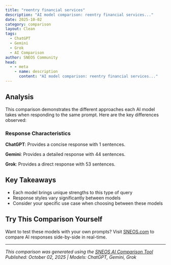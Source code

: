 ```yaml
---
title: "reentry financial services"
description: "AI model comparison: reentry financial services..."
date: 2025-10-02
category: comparison
layout: Clean
tags:
  - ChatGPT
  - Gemini
  - Grok
  - AI Comparison
author: SNEOS Community
head:
  - - meta
    - name: description
      content: "AI model comparison: reentry financial services..."
---
```


<ChatComparison
  title="reentry financial services"
  prompt="reentry financial services"
  :responses='{
    "ChatGPT": "Error calling OpenAI API.",
    "Gemini": "Reentry financial services are designed to help individuals returning to society after incarceration manage their finances and build a more secure financial future. They address the unique challenges faced by formerly incarcerated individuals, such as limited access to employment, difficulty securing housing, and often a lack of financial literacy.\n\nHere\u0027s a breakdown of common services and key considerations:\n\n**Common Services:**\n\n*   **Financial Literacy Training:**  This is a cornerstone. Programs teach budgeting, saving, managing debt (including fines and fees), understanding credit scores, and avoiding predatory lending.\n*   **Credit Repair/Rebuilding:** Incarceration often damages credit.  Services help individuals understand their credit reports, dispute errors, and establish or rebuild credit using secured credit cards or credit-builder loans.\n*   **Job Readiness Training:**  Closely linked to financial stability, these programs focus on resume writing, interview skills, and job searching strategies.  Some programs are specifically tailored to industries that are more willing to hire returning citizens.\n*   **Access to Banking:**  Many formerly incarcerated individuals lack bank accounts.  Programs help them open accounts, often working with banks that are more understanding of their circumstances.  They also address issues like ChexSystems.\n*   **Benefits Navigation:** Assisting with applying for and managing government benefits like SNAP (food stamps), Medicaid, and housing assistance.\n*   **Debt Management:**  Helping individuals create plans to manage and pay off debts, including court fines, restitution, and child support arrears.  Some programs offer debt negotiation or consolidation assistance.\n*   **Microloans/Small Business Support:**  For those interested in entrepreneurship, some organizations provide microloans and business training to help them start their own businesses.\n*   **ID Assistance:** Obtaining proper identification (driver\u0027s license, state ID) is crucial for employment, housing, and accessing services.  Programs help individuals navigate the process of getting necessary documentation.\n*   **Legal Assistance:**  Providing legal advice or representation related to financial matters, such as debt collection lawsuits or employment discrimination.\n*   **Emergency Financial Assistance:**  Limited funds may be available to help with immediate needs like rent, utilities, or transportation to job interviews.\n*   **Housing Assistance:**  Connecting individuals with transitional or permanent housing options, as stable housing is essential for financial stability.\n\n**Key Considerations and Challenges:**\n\n*   **Funding:**  Reentry programs often rely on government grants, philanthropic donations, and private funding, which can be inconsistent.\n*   **Accessibility:**  Services need to be located in areas where returning citizens can easily access them. Transportation can be a significant barrier.\n*   **Trust and Stigma:**  Building trust is essential.  Formerly incarcerated individuals may be wary of institutions and have experienced discrimination. Programs need to be culturally sensitive and create a safe space.\n*   **Complex Needs:**  Many returning citizens have multiple challenges, including mental health issues, substance abuse problems, and lack of education, which can complicate their financial recovery.  Programs often need to offer integrated services or partner with other organizations to address these needs.\n*   **Employer Acceptance:**  Even with job readiness training, finding employment can be difficult due to employer reluctance to hire individuals with criminal records.\n*   **Predatory Lending:** Formerly incarcerated individuals are often targeted by predatory lenders offering high-interest loans or financial products that can trap them in cycles of debt.  Financial literacy training must address these risks.\n*   **Long-Term Support:**  Financial recovery is often a long-term process.  Programs need to provide ongoing support and mentoring to help individuals stay on track.\n*   **Record Expungement/Sealing:** Helping individuals understand and pursue options for expunging or sealing their criminal records, which can significantly improve their employment prospects.\n*   **Digital Literacy:** Increasingly, financial services and job applications are online. Programs need to provide training in basic computer skills and internet usage.\n\n**Finding Reentry Financial Services:**\n\n*   **2-1-1:**  Dialing 2-1-1 connects you to a local information and referral service that can help you find resources in your community.\n*   **United Way:**  The United Way often funds or partners with reentry programs.\n*   **Local Non-profits:**  Search online for non-profit organizations in your area that provide reentry services.  Focus on keywords like \u0022reentry,\u0022 \u0022returning citizens,\u0022 \u0022financial literacy,\u0022 and \u0022job training.\u0022\n*   **Department of Corrections:**  Your state\u0027s Department of Corrections may have a reentry division that can provide information on available programs.\n*   **Legal Aid Societies:**  Legal aid organizations may offer free or low-cost legal assistance related to financial matters.\n\n**In summary, reentry financial services play a vital role in helping formerly incarcerated individuals rebuild their lives, contribute to the economy, and reduce recidivism.  These services are not just about money; they are about empowerment, opportunity, and a fair chance at a successful future.**\n",
    "Grok": "\u0022Reentry financial services\u0022 typically refers to financial services designed to support individuals who are reentering society after incarceration or other significant life transitions (e.g., rehabilitation programs, military service, or long-term unemployment). These services aim to help individuals rebuild their financial stability, access resources, and integrate into the community. Below is an overview of reentry financial services, their importance, and common offerings:\n\n### Importance of Reentry Financial Services\nIndividuals reentering society often face significant financial challenges, such as:\n- Lack of access to banking services (e.g., no bank account or credit history).\n- Limited employment opportunities, often due to criminal records or gaps in work history.\n- Debt or financial obligations accrued during incarceration.\n- Lack of financial literacy or experience managing money.\n\nReentry financial services play a critical role in breaking the cycle of recidivism by providing tools and resources to achieve financial independence and stability.\n\n### Common Types of Reentry Financial Services\n1. **Banking and Financial Access**\n   - **Second Chance Banking**: Some banks and credit unions offer accounts specifically for individuals with criminal records or poor credit histories. These accounts often have fewer fees and restrictions.\n   - **Prepaid Debit Cards**: For those who cannot open traditional bank accounts, prepaid cards provide a way to manage money and make purchases.\n   - **ID and Documentation Support**: Assistance in obtaining identification (e.g., state ID, Social Security card) which is often required to open accounts or apply for jobs.\n\n2. **Financial Education and Literacy**\n   - Workshops and programs to teach budgeting, saving, debt management, and credit building.\n   - Guidance on understanding financial products, avoiding predatory lenders, and managing expenses.\n\n3. **Credit Repair and Building**\n   - Support in addressing past debts or inaccuracies on credit reports.\n   - Programs to help establish or rebuild credit through secured credit cards or small loans.\n\n4. **Employment and Income Support**\n   - Job training and placement programs to help secure stable income.\n   - Partnerships with employers willing to hire individuals with criminal records.\n   - Assistance with accessing government benefits or subsidies.\n\n5. **Debt Management and Legal Support**\n   - Counseling on managing child support arrears, fines, or restitution payments.\n   - Legal aid to address wage garnishment or other financial penalties tied to past convictions.\n\n6. **Savings and Emergency Funds**\n   - Programs encouraging small savings for emergencies or future goals.\n   - Matched savings accounts or incentives for meeting financial milestones.\n\n### Organizations and Programs Offering Reentry Financial Services\n- **Nonprofits and Community Organizations**: Many nonprofits, such as Goodwill, the Urban League, or local reentry coalitions, provide financial literacy and banking access programs.\n- **Government Programs**: Some states and federal programs, like the U.S. Department of Labor\u2019s Reentry Employment Opportunities (REO), offer financial and employment support.\n- **Credit Unions and Community Banks**: Institutions like Self-Help Credit Union or Amalgamated Bank often have initiatives for underserved populations, including those reentering society.\n- **Faith-Based Organizations**: Churches and religious groups may offer financial counseling and support for reentry.\n\n### Challenges in Accessing Reentry Financial Services\n- **Stigma and Discrimination**: Some financial institutions may deny services to individuals with criminal records.\n- **Limited Resources**: Funding for reentry programs varies by region, and services may not be widely available.\n- **Digital Divide**: Lack of access to technology or the internet can hinder online banking or financial education.\n\n### How to Access Reentry Financial Services\n1. **Contact Local Reentry Programs**: Reach out to community centers, probation offices, or reentry coalitions for referrals to financial services.\n2. **Research Second Chance Banking**: Look for banks or credit unions in your area that offer accounts for individuals with criminal records.\n3. **Leverage Nonprofit Support**: Organizations like the National Reentry Resource Center can provide directories of services.\n4. **Attend Financial Literacy Workshops**: Many reentry programs offer free training on managing money.\n\nIf you are looking for specific services or programs in a particular area, let me know, and I can help narrow down resources or provide more tailored information. Additionally, if you meant something else by \u0022reentry financial services,\u0022 please clarify!"
  }'
  published-date="12:30"
/>

## Analysis

This comparison demonstrates the different approaches each AI model takes when responding to the same prompt. Here are the key differences observed:

### Response Characteristics

**ChatGPT**: Provides a concise response with 1 sentences. 

**Gemini**: Provides a detailed response with 44 sentences. 

**Grok**: Provides a direct response with 53 sentences. 

## Key Takeaways

- Each model brings unique strengths to this type of query
- Response styles vary significantly between models
- Consider your specific use case when choosing between these models

## Try This Comparison Yourself

Want to test these models with your own prompts? Visit [SNEOS.com](https://sneos.com) to compare AI responses side-by-side in real-time.

---

*This comparison was generated using the [SNEOS AI Comparison Tool](https://sneos.com)*
*Published: October 02, 2025 | Models: ChatGPT, Gemini, Grok*
